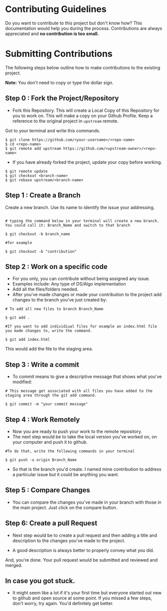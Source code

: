 # Contributing Guidelines

Do you want to contribute to this project but don't know how? 
This documentation would help you during the process.
Contributions are always appreciated and **no contribution is too small.**

# Submitting Contributions

The following steps below outline how to make contributions to the existing project.

**Note:** You don't need to copy or type the dollar sign. 

## Step 0 : Fork the Project/Repository

- Fork this Repository. This will create a Local Copy of this Repository for you to work on.  This will make a copy on your Github Profile. Keep a reference to the original project in `upstream` remote.

Got to your terminal and write this commands.

```
$ git clone https://github.com/<your-username>/<repo-name>
$ cd <repo-name>
$ git remote add upstream https://github.com/<upstream-owner>/<repo-name>
```

- If you have already forked the project, update your copy before working.

```
$ git remote update
$ git checkout <branch-name>
$ git rebase upstream/<branch-name>
```

## Step 1 : Create a Branch

Create a new branch. Use its name to identify the issue your addressing.

```

# typing the command below in your terminal will create a new branch. You could call it: Branch_Name and switch to that branch 

$ git checkout -b branch_name

#for example

$ git checkout -b "contribution"
```

## Step 2 : Work on a specific code

- For you only, you can contribute without being assigned any issue.
- Examples include: Any type of DS/Algo implementation
- Add all the files/folders needed.
- After you've made changes or made your contribution to the project add changes to the branch you've just created by:
```
# To add all new files to branch Branch_Name

$ git add .

#If you want to add individiual files for example an index.html file you made changes to, write the command.

$ git add index.html
```

This would add the file to the staging area.

## Step 3 : Write a commit
- To commit means to give a descriptive message that shows what you've modified:
```
# This message get associated with all files you have added to the staging area through the git add command.

$ git commit -m "your commit message"
```

## Step 4 : Work Remotely
- Now you are ready to push your work to the remote repository.
- The next step would be to take the local version you've worked on, on your computer and push it to github.
```
#To do that, write the following commands in your terminal

$ git push -u origin Branch_Name
```

- So that is the branch you'd create. I named mine contribution to address a particular issue but it could be anything you want.

## Step 5 : Compare Changes

- You can compare the changes you've made in your branch with those in the main project. Just click on the compare button.

## Step 6: Create a pull Request

- Next step would be to create a pull request and then adding a title and description to the changes you've made to the project.

- A good description is always better to properly convey what you did.

And, you're done. Your pull request would be submitted and reviewed and merged.

## In case you got stuck.
- It might seem like a lot if it's your first time but everyone started out new to github and open source at some point. If you missed a few steps, don't worry, try again. You'd definitely get better.
